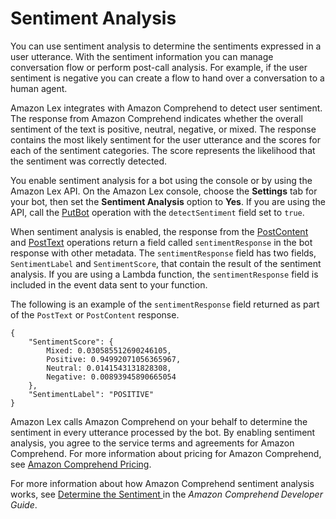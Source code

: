 # Sentiment Analysis<a name="sentiment-analysis"></a>

You can use sentiment analysis to determine the sentiments expressed in a user utterance\. With the sentiment information you can manage conversation flow or perform post\-call analysis\. For example, if the user sentiment is negative you can create a flow to hand over a conversation to a human agent\.

Amazon Lex integrates with Amazon Comprehend to detect user sentiment\. The response from Amazon Comprehend indicates whether the overall sentiment of the text is positive, neutral, negative, or mixed\. The response contains the most likely sentiment for the user utterance and the scores for each of the sentiment categories\. The score represents the likelihood that the sentiment was correctly detected\.

 You enable sentiment analysis for a bot using the console or by using the Amazon Lex API\. On the Amazon Lex console, choose the **Settings** tab for your bot, then set the **Sentiment Analysis** option to **Yes**\. If you are using the API, call the [PutBot](API_PutBot.md) operation with the `detectSentiment` field set to `true`\. 

When sentiment analysis is enabled, the response from the [PostContent](API_runtime_PostContent.md) and [PostText](API_runtime_PostText.md) operations return a field called `sentimentResponse` in the bot response with other metadata\. The `sentimentResponse` field has two fields, `SentimentLabel` and `SentimentScore`, that contain the result of the sentiment analysis\. If you are using a Lambda function, the `sentimentResponse` field is included in the event data sent to your function\.

The following is an example of the `sentimentResponse` field returned as part of the `PostText` or `PostContent` response\.

```
{
    "SentimentScore": {
        Mixed: 0.030585512690246105,
        Positive: 0.94992071056365967,
        Neutral: 0.0141543131828308,
        Negative: 0.00893945890665054
    },
    "SentimentLabel": "POSITIVE"
}
```

Amazon Lex calls Amazon Comprehend on your behalf to determine the sentiment in every utterance processed by the bot\. By enabling sentiment analysis, you agree to the service terms and agreements for Amazon Comprehend\. For more information about pricing for Amazon Comprehend, see [Amazon Comprehend Pricing](http://aws.amazon.com/comprehend/pricing/)\.

For more information about how Amazon Comprehend sentiment analysis works, see [ Determine the Sentiment ](https://docs.aws.amazon.com/comprehend/latest/dg/how-sentiment.html) in the *Amazon Comprehend Developer Guide*\.
